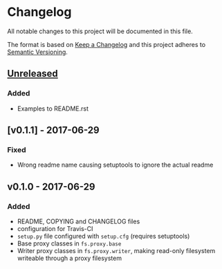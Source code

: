 # Changelog
All notable changes to this project will be documented in this file.

The format is based on [Keep a Changelog](http://keepachangelog.com/en/1.0.0/)
and this project adheres to [Semantic Versioning](http://semver.org/spec/v2.0.0.html).

## [Unreleased]
### Added
- Examples to README.rst

## [v0.1.1] - 2017-06-29
### Fixed
- Wrong readme name causing setuptools to ignore the actual readme

## v0.1.0 - 2017-06-29
### Added
- README, COPYING and CHANGELOG files
- configuration for Travis-CI
- `setup.py` file configured with `setup.cfg` (requires setuptools)
- Base proxy classes in `fs.proxy.base`
- Writer proxy classes in `fs.proxy.writer`, making read-only filesystem
writeable through a proxy filesystem

[Unreleased]: https://github.com/althonos/fs.proxy/compare/v0.1.1...HEAD
[vO.1.1]: https://github.com/althonos/fs.proxy/compare/v0.1.0...v0.1.1

